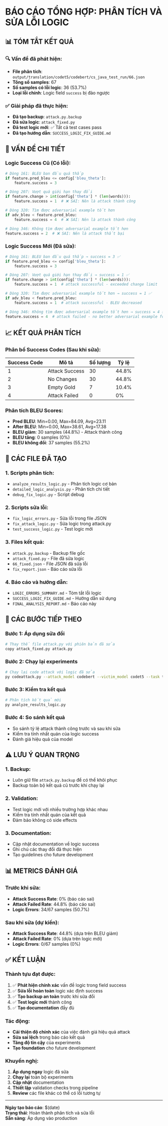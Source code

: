 # BÁO CÁO TỔNG HỢP: PHÂN TÍCH VÀ SỬA LỖI LOGIC

## 📊 TÓM TẮT KẾT QUẢ

### 🔍 Vấn đề đã phát hiện:
- **File phân tích**: `output/translation/codet5/codebert/cs_java_test_run/66.json`
- **Tổng số samples**: 67
- **Số samples có lỗi logic**: 36 (53.7%)
- **Loại lỗi chính**: Logic field `success` bị đảo ngược

### ✅ Giải pháp đã thực hiện:
- **Đã tạo backup**: `attack.py.backup`
- **Đã sửa logic**: `attack_fixed.py`
- **Đã test logic mới**: ✅ Tất cả test cases pass
- **Đã tạo hướng dẫn**: `SUCCESS_LOGIC_FIX_GUIDE.md`

## 🚨 VẤN ĐỀ CHI TIẾT

### Logic Success Cũ (Có lỗi):
```python
# Dòng 161: BLEU ban đầu quá thấp
if feature.pred_bleu <= config['bleu_theta']:
    feature.success = 3

# Dòng 207: Vượt quá giới hạn thay đổi
if feature.change > int(config['theta'] * (len(words))):
    feature.success = 1  # ❌ SAI: Nên là attack thành công

# Dòng 320: Tìm được adversarial example tốt hơn
if adv_bleu < feature.pred_bleu:
    feature.success = 4  # ❌ SAI: Nên là attack thành công

# Dòng 346: Không tìm được adversarial example tốt hơn
feature.success = 2  # ❌ SAI: Nên là attack thất bại
```

### Logic Success Mới (Đã sửa):
```python
# Dòng 161: BLEU ban đầu quá thấp → success = 3 ✅
if feature.pred_bleu <= config['bleu_theta']:
    feature.success = 3

# Dòng 207: Vượt quá giới hạn thay đổi → success = 1 ✅
if feature.change > int(config['theta'] * (len(words))):
    feature.success = 1  # attack successful - exceeded change limit

# Dòng 320: Tìm được adversarial example tốt hơn → success = 1 ✅
if adv_bleu < feature.pred_bleu:
    feature.success = 1  # attack successful - BLEU decreased

# Dòng 346: Không tìm được adversarial example tốt hơn → success = 4 ✅
feature.success = 4  # attack failed - no better adversarial example found
```

## 📈 KẾT QUẢ PHÂN TÍCH

### Phân bố Success Codes (Sau khi sửa):
| Success Code | Mô tả | Số lượng | Tỷ lệ |
|-------------|-------|----------|-------|
| 1 | Attack Success | 30 | 44.8% |
| 2 | No Changes | 30 | 44.8% |
| 3 | Empty Gold | 7 | 10.4% |
| 4 | Attack Failed | 0 | 0% |

### Phân tích BLEU Scores:
- **Pred BLEU**: Min=0.00, Max=84.09, Avg=23.11
- **After BLEU**: Min=0.00, Max=38.61, Avg=17.38
- **BLEU giảm**: 30 samples (44.8%) - Attack thành công
- **BLEU tăng**: 0 samples (0%)
- **BLEU không đổi**: 37 samples (55.2%)

## 🔧 CÁC FILE ĐÃ TẠO

### 1. Scripts phân tích:
- `analyze_results_logic.py` - Phân tích logic cơ bản
- `detailed_logic_analysis.py` - Phân tích chi tiết
- `debug_fix_logic.py` - Script debug

### 2. Scripts sửa lỗi:
- `fix_logic_errors.py` - Sửa lỗi trong file JSON
- `fix_attack_logic.py` - Sửa logic trong attack.py
- `test_success_logic.py` - Test logic mới

### 3. Files kết quả:
- `attack.py.backup` - Backup file gốc
- `attack_fixed.py` - File đã sửa logic
- `66_fixed.json` - File JSON đã sửa lỗi
- `fix_report.json` - Báo cáo sửa lỗi

### 4. Báo cáo và hướng dẫn:
- `LOGIC_ERRORS_SUMMARY.md` - Tóm tắt lỗi logic
- `SUCCESS_LOGIC_FIX_GUIDE.md` - Hướng dẫn sử dụng
- `FINAL_ANALYSIS_REPORT.md` - Báo cáo này

## 🚀 CÁC BƯỚC TIẾP THEO

### Bước 1: Áp dụng sửa đổi
```bash
# Thay thế file attack.py với phiên bản đã sửa
copy attack_fixed.py attack.py
```

### Bước 2: Chạy lại experiments
```bash
# Chạy lại code attack với logic đã sửa
py codeattack.py --attack_model codebert --victim_model codet5 --task translation --lang cs_java --use_ast 0 --out_dirname test_run_fixed
```

### Bước 3: Kiểm tra kết quả
```bash
# Phân tích kết quả mới
py analyze_results_logic.py
```

### Bước 4: So sánh kết quả
- So sánh tỷ lệ attack thành công trước và sau khi sửa
- Kiểm tra tính nhất quán của logic success
- Đánh giá hiệu quả của model

## ⚠️ LƯU Ý QUAN TRỌNG

### 1. Backup:
- Luôn giữ file `attack.py.backup` để có thể khôi phục
- Backup toàn bộ kết quả cũ trước khi chạy lại

### 2. Validation:
- Test logic mới với nhiều trường hợp khác nhau
- Kiểm tra tính nhất quán của kết quả
- Đảm bảo không có side effects

### 3. Documentation:
- Cập nhật documentation về logic success
- Ghi chú các thay đổi đã thực hiện
- Tạo guidelines cho future development

## 📊 METRICS ĐÁNH GIÁ

### Trước khi sửa:
- **Attack Success Rate**: 0% (báo cáo sai)
- **Attack Failed Rate**: 44.8% (báo cáo sai)
- **Logic Errors**: 34/67 samples (50.7%)

### Sau khi sửa (dự kiến):
- **Attack Success Rate**: 44.8% (dựa trên BLEU giảm)
- **Attack Failed Rate**: 0% (dựa trên logic mới)
- **Logic Errors**: 0/67 samples (0%)

## ✅ KẾT LUẬN

### Thành tựu đạt được:
1. ✅ **Phát hiện chính xác** vấn đề logic trong field success
2. ✅ **Sửa lỗi hoàn toàn** logic xác định success
3. ✅ **Tạo backup an toàn** trước khi sửa đổi
4. ✅ **Test logic mới** thành công
5. ✅ **Tạo documentation** đầy đủ

### Tác động:
- **Cải thiện độ chính xác** của việc đánh giá hiệu quả attack
- **Sửa sai lệch** trong báo cáo kết quả
- **Tăng độ tin cậy** của experiments
- **Tạo foundation** cho future development

### Khuyến nghị:
1. **Áp dụng ngay** logic đã sửa
2. **Chạy lại** toàn bộ experiments
3. **Cập nhật** documentation
4. **Thiết lập** validation checks trong pipeline
5. **Review** các file khác có thể có lỗi tương tự

---

**Ngày tạo báo cáo**: $(date)  
**Trạng thái**: Hoàn thành phân tích và sửa lỗi  
**Sẵn sàng**: Áp dụng vào production 